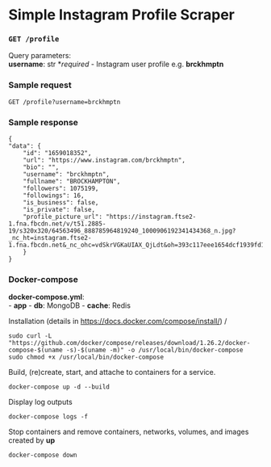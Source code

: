 # Simple Instagram Profile Scraper

### ```GET /profile```
Query parameters:<br>
**username**: str *<i>required</i> - Instagram user profile e.g. __brckhmptn__

### Sample request
```
GET /profile?username=brckhmptn
```

### Sample response
```
{
"data": {
    "id": "1659018352",
    "url": "https://www.instagram.com/brckhmptn",
    "bio": "",
    "username": "brckhmptn",
    "fullname": "BROCKHAMPTON",
    "followers": 1075199,
    "followings": 16,
    "is_business": false,
    "is_private": false,
    "profile_picture_url": "https://instagram.ftse2-1.fna.fbcdn.net/v/t51.2885-19/s320x320/64563496_888785964819240_1000906192341434368_n.jpg?_nc_ht=instagram.ftse2-1.fna.fbcdn.net&_nc_ohc=vdSkrVGKaUIAX_QjLdt&oh=393c117eee1654dcf1939fd1168bdd4c&oe=5F378642"
    }
}
```

### Docker-compose
__docker-compose.yml__:<br>
        - **app**
        - **db**: MongoDB
        - **cache**: Redis

Installation (details in https://docs.docker.com/compose/install/)
/
```
sudo curl -L "https://github.com/docker/compose/releases/download/1.26.2/docker-compose-$(uname -s)-$(uname -m)" -o /usr/local/bin/docker-compose
sudo chmod +x /usr/local/bin/docker-compose
```
Build, (re)create, start, and attache to containers for a service.
```
docker-compose up -d --build
```
Display log outputs
```
docker-compose logs -f
```
Stop containers and remove containers, networks, volumes, and images created by **up**
```
docker-compose down
```
